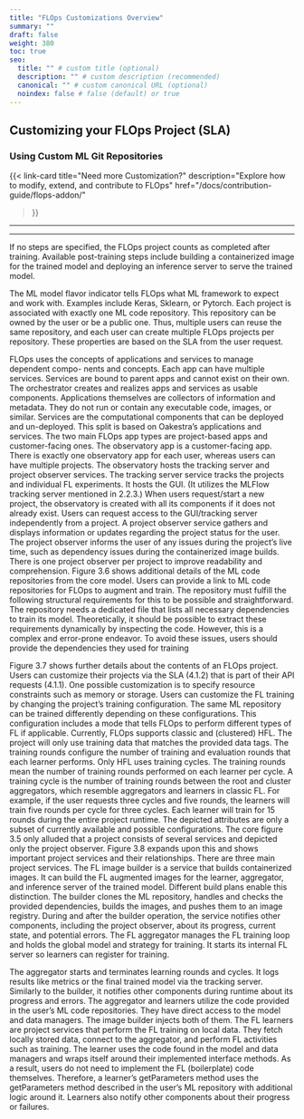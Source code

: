 ```yaml
---
title: "FLOps Customizations Overview"
summary: ""
draft: false
weight: 380
toc: true
seo:
  title: "" # custom title (optional)
  description: "" # custom description (recommended)
  canonical: "" # custom canonical URL (optional)
  noindex: false # false (default) or true
---
```


## Customizing your FLOps Project (SLA)

### Using Custom ML Git Repositories

{{< link-card
  title="Need more Customization?"
  description="Explore how to modify, extend, and contribute to FLOps"
  href="/docs/contribution-guide/flops-addon/"
>}}

---
---

If no steps are specified, the FLOps project counts as completed after training. Available post-training
steps include building a containerized image for the trained model and deploying an
inference server to serve the trained model.





The ML model flavor indicator tells FLOps what ML framework to expect and work with. Examples include Keras, Sklearn, or
Pytorch. Each project is associated with exactly one ML code repository. This repository
can be owned by the user or be a public one. Thus, multiple users can reuse the same
repository, and each user can create multiple FLOps projects per repository. These
properties are based on the SLA from the user request.

FLOps uses the concepts of applications and services to manage dependent compo-
nents and concepts. Each app can have multiple services. Services are bound to parent
apps and cannot exist on their own. The orchestrator creates and realizes apps and
services as usable components. Applications themselves are collectors of information
and metadata. They do not run or contain any executable code, images, or similar.
Services are the computational components that can be deployed and un-deployed.
This split is based on Oakestra’s applications and services. The two main FLOps app
types are project-based apps and customer-facing ones.
The observatory app is a customer-facing app. There is exactly one observatory
app for each user, whereas users can have multiple projects. The observatory hosts
the tracking server and project observer services. The tracking server service tracks
the projects and individual FL experiments. It hosts the GUI. (It utilizes the MLFlow
tracking server mentioned in 2.2.3.) When users request/start a new project, the
observatory is created with all its components if it does not already exist. Users can
request access to the GUI/tracking server independently from a project. A project
observer service gathers and displays information or updates regarding the project
status for the user. The project observer informs the user of any issues during the
project’s live time, such as dependency issues during the containerized image builds.
There is one project observer per project to improve readability and comprehension.
Figure 3.6 shows additional details of the ML code repositories from the core model.
Users can provide a link to ML code repositories for FLOps to augment and train. The
repository must fulfill the following structural requirements for this to be possible
and straightforward. The repository needs a dedicated file that lists all necessary
dependencies to train its model. Theoretically, it should be possible to extract these
requirements dynamically by inspecting the code. However, this is a complex and
error-prone endeavor. To avoid these issues, users should provide the dependencies
they used for training

Figure 3.7 shows further details about the contents of an FLOps project. Users can
customize their projects via the SLA (4.1.2) that is part of their API requests (4.1.1). One
possible customization is to specify resource constraints such as memory or storage.
Users can customize the FL training by changing the project’s training configuration.
The same ML repository can be trained differently depending on these configurations.
This configuration includes a mode that tells FLOps to perform different types of
FL if applicable. Currently, FLOps supports classic and (clustered) HFL. The project
will only use training data that matches the provided data tags. The training rounds
configure the number of training and evaluation rounds that each learner performs.
Only HFL uses training cycles. The training rounds mean the number of training
rounds performed on each learner per cycle. A training cycle is the number of training
rounds between the root and cluster aggregators, which resemble aggregators and
learners in classic FL. For example, if the user requests three cycles and five rounds,
the learners will train five rounds per cycle for three cycles. Each learner will train for
15 rounds during the entire project runtime. The depicted attributes are only a subset
of currently available and possible configurations.
The core figure 3.5 only alluded that a project consists of several services and depicted
only the project observer. Figure 3.8 expands upon this and shows important project
services and their relationships. There are three main project services. The FL image
builder is a service that builds containerized images. It can build the FL augmented
images for the learner, aggregator, and inference server of the trained model. Different
build plans enable this distinction. The builder clones the ML repository, handles and
checks the provided dependencies, builds the images, and pushes them to an image
registry. During and after the builder operation, the service notifies other components,
including the project observer, about its progress, current state, and potential errors.
The FL aggregator manages the FL training loop and holds the global model and
strategy for training. It starts its internal FL server so learners can register for training.

The aggregator starts and terminates learning rounds and cycles. It logs results like
metrics or the final trained model via the tracking server. Similarly to the builder, it
notifies other components during runtime about its progress and errors. The aggregator
and learners utilize the code provided in the user’s ML code repositories. They have
direct access to the model and data managers. The image builder injects both of them.
The FL learners are project services that perform the FL training on local data. They
fetch locally stored data, connect to the aggregator, and perform FL activities such as
training. The learner uses the code found in the model and data managers and wraps
itself around their implemented interface methods. As a result, users do not need to
implement the FL (boilerplate) code themselves. Therefore, a learner’s getParameters
method uses the getParameters method described in the user’s ML repository with
additional logic around it. Learners also notify other components about their progress
or failures.

